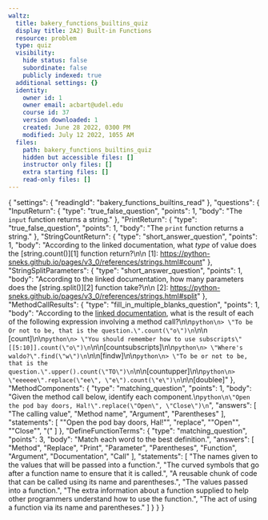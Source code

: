 ```yaml
---
waltz:
  title: bakery_functions_builtins_quiz
  display title: 2A2) Built-in Functions
  resource: problem
  type: quiz
  visibility:
    hide status: false
    subordinate: false
    publicly indexed: true
  additional settings: {}
  identity:
    owner id: 1
    owner email: acbart@udel.edu
    course id: 37
    version downloaded: 1
    created: June 28 2022, 0300 PM
    modified: July 12 2022, 1055 AM
  files:
    path: bakery_functions_builtins_quiz
    hidden but accessible files: []
    instructor only files: []
    extra starting files: []
    read-only files: []
---
```

{
  "settings": {
    "readingId": "bakery_functions_builtins_read"
  },
  "questions": {
    "InputReturn": {
      "type": "true_false_question",
      "points": 1,
      "body": "The `input` function returns a string."
    },
    "PrintReturn": {
      "type": "true_false_question",
      "points": 1,
      "body": "The `print` function returns a string."
    },
    "StringCountReturn": {
      "type": "short_answer_question",
      "points": 1,
      "body": "According to the linked documentation, what _type_ of value does the [string.count()][1] function return?\n\n   [1]: https://python-sneks.github.io/pages/v3_0/references/strings.html#count"
    },
    "StringSplitParameters": {
      "type": "short_answer_question",
      "points": 1,
      "body": "According to the linked documentation, how many parameters does the [string.split()][2] function take?\n\n   [2]: https://python-sneks.github.io/pages/v3_0/references/strings.html#split"
    },
    "MethodCallResults": {
      "type": "fill_in_multiple_blanks_question",
      "points": 1,
      "body": "According to the [linked documentation](https://python-sneks.github.io/pages/v3_0/references/strings.html), what is the result of each of the following expression involving a method call?\n\n```python\n> \"To be Or not to be, that is the question.\".count(\"o\")\n```\n\n [count]\n\n```python\n> \"You should remember how to use subscripts\"[[5:10]].count(\"o\")\n```\n\n[countsubscripts]\n\n```python\n> \"Where's waldo?\".find(\"w\")\n```\n\n[findw]\n\n```python\n> \"To be or not to be, that is the question.\".upper().count(\"TO\")\n```\n\n[countupper]\n\n```python\n> \"eeeeee\".replace(\"ee\", \"e\").count(\"e\")\n```\n\n[doublee]"
    },
    "MethodComponents": {
      "type": "matching_question",
      "points": 1,
      "body": "Given the method call below, identify each component.\n```python\n\"Open the pod bay doors, Hal!\".replace(\"Open\", \"Close\")\n```",
      "answers": [
        "The calling value",
        "Method name",
        "Argument",
        "Parentheses"
      ],
      "statements": [
        "\"Open the pod bay doors, Hal!\"",
        "replace",
        "\"Open\"",
        "\"Close\"",
        "("
      ]
    },
    "DefineFunctionTerms": {
      "type": "matching_question",
      "points": 3,
      "body": "Match each word to the best definition.",
      "answers": [
        "Method",
        "Replace",
        "Print",
        "Parameter",
        "Parentheses",
        "Function",
        "Argument",
        "Documentation",
        "Call"
      ],
      "statements": [
        "The names given to the values that will be passed into a function.",
        "The curved symbols that go after a function name to ensure that it is called.",
        "A reusable chunk of code that can be called using its name and parentheses.",
        "The values passed into a function.",
        "The extra information about a function supplied to help other programmers understand how to use the function.",
        "The act of using a function via its name and parentheses."
      ]
    }
  }
}